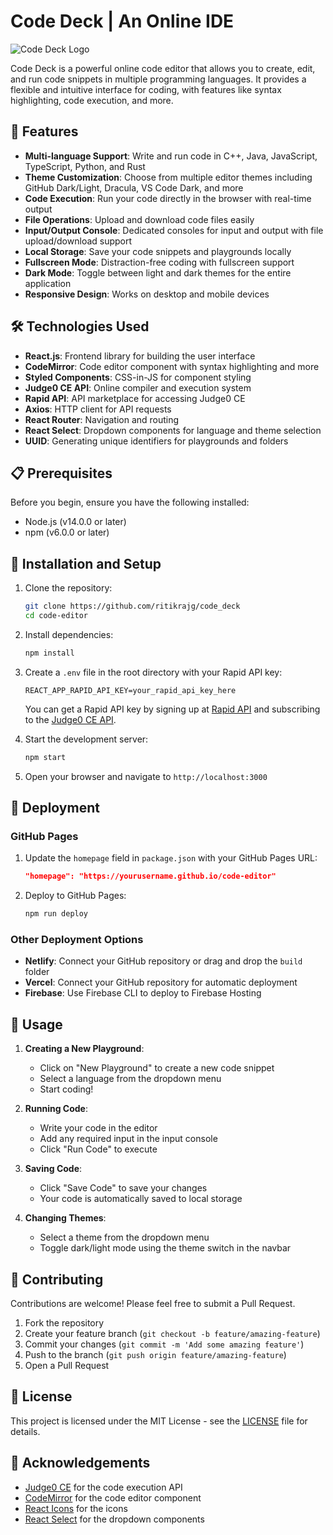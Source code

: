 # Code Deck | An Online IDE

![Code Deck Logo](https://via.placeholder.com/150x150.png?text=Code+Deck)

Code Deck is a powerful online code editor that allows you to create, edit, and run code snippets in multiple programming languages. It provides a flexible and intuitive interface for coding, with features like syntax highlighting, code execution, and more.

## 🚀 Features

- **Multi-language Support**: Write and run code in C++, Java, JavaScript, TypeScript, Python, and Rust
- **Theme Customization**: Choose from multiple editor themes including GitHub Dark/Light, Dracula, VS Code Dark, and more
- **Code Execution**: Run your code directly in the browser with real-time output
- **File Operations**: Upload and download code files easily
- **Input/Output Console**: Dedicated consoles for input and output with file upload/download support
- **Local Storage**: Save your code snippets and playgrounds locally
- **Fullscreen Mode**: Distraction-free coding with fullscreen support
- **Dark Mode**: Toggle between light and dark themes for the entire application
- **Responsive Design**: Works on desktop and mobile devices

## 🛠️ Technologies Used

- **React.js**: Frontend library for building the user interface
- **CodeMirror**: Code editor component with syntax highlighting and more
- **Styled Components**: CSS-in-JS for component styling
- **Judge0 CE API**: Online compiler and execution system
- **Rapid API**: API marketplace for accessing Judge0 CE
- **Axios**: HTTP client for API requests
- **React Router**: Navigation and routing
- **React Select**: Dropdown components for language and theme selection
- **UUID**: Generating unique identifiers for playgrounds and folders

## 📋 Prerequisites

Before you begin, ensure you have the following installed:
- Node.js (v14.0.0 or later)
- npm (v6.0.0 or later)

## 🔧 Installation and Setup

1. Clone the repository:
   ```bash
   git clone https://github.com/ritikrajg/code_deck
   cd code-editor
   ```

2. Install dependencies:
   ```bash
   npm install
   ```

3. Create a `.env` file in the root directory with your Rapid API key:
   ```
   REACT_APP_RAPID_API_KEY=your_rapid_api_key_here
   ```
   You can get a Rapid API key by signing up at [Rapid API](https://rapidapi.com/) and subscribing to the [Judge0 CE API](https://rapidapi.com/judge0-official/api/judge0-ce).

4. Start the development server:
   ```bash
   npm start
   ```

5. Open your browser and navigate to `http://localhost:3000`

## 🚢 Deployment

### GitHub Pages

1. Update the `homepage` field in `package.json` with your GitHub Pages URL:
   ```json
   "homepage": "https://yourusername.github.io/code-editor"
   ```

2. Deploy to GitHub Pages:
   ```bash
   npm run deploy
   ```

### Other Deployment Options

- **Netlify**: Connect your GitHub repository or drag and drop the `build` folder
- **Vercel**: Connect your GitHub repository for automatic deployment
- **Firebase**: Use Firebase CLI to deploy to Firebase Hosting

## 📝 Usage

1. **Creating a New Playground**:
   - Click on "New Playground" to create a new code snippet
   - Select a language from the dropdown menu
   - Start coding!

2. **Running Code**:
   - Write your code in the editor
   - Add any required input in the input console
   - Click "Run Code" to execute

3. **Saving Code**:
   - Click "Save Code" to save your changes
   - Your code is automatically saved to local storage

4. **Changing Themes**:
   - Select a theme from the dropdown menu
   - Toggle dark/light mode using the theme switch in the navbar

## 🤝 Contributing

Contributions are welcome! Please feel free to submit a Pull Request.

1. Fork the repository
2. Create your feature branch (`git checkout -b feature/amazing-feature`)
3. Commit your changes (`git commit -m 'Add some amazing feature'`)
4. Push to the branch (`git push origin feature/amazing-feature`)
5. Open a Pull Request

## 📄 License

This project is licensed under the MIT License - see the [LICENSE](LICENSE) file for details.

## 🙏 Acknowledgements

- [Judge0 CE](https://judge0.com/) for the code execution API
- [CodeMirror](https://codemirror.net/) for the code editor component
- [React Icons](https://react-icons.github.io/react-icons/) for the icons
- [React Select](https://react-select.com/) for the dropdown components
